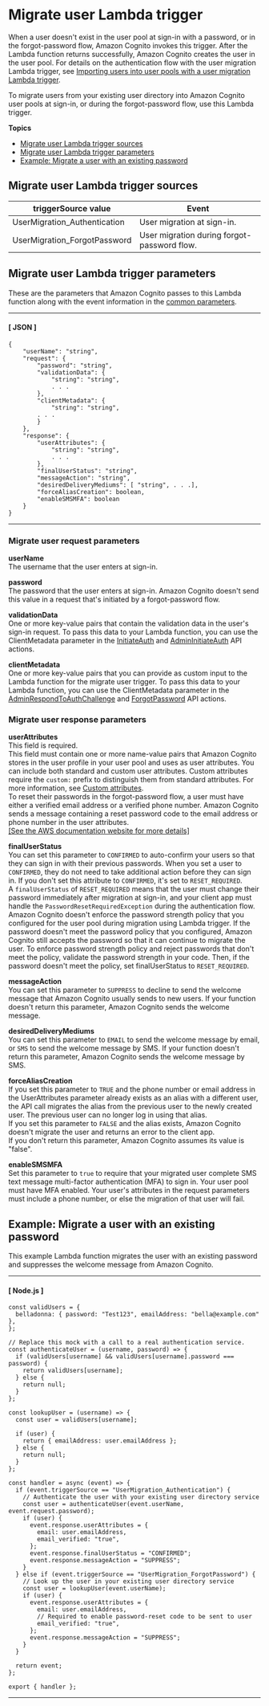 # Migrate user Lambda trigger<a name="user-pool-lambda-migrate-user"></a>

When a user doesn't exist in the user pool at sign\-in with a password, or in the forgot\-password flow, Amazon Cognito invokes this trigger\. After the Lambda function returns successfully, Amazon Cognito creates the user in the user pool\. For details on the authentication flow with the user migration Lambda trigger, see [Importing users into user pools with a user migration Lambda trigger](cognito-user-pools-import-using-lambda.md)\.

To migrate users from your existing user directory into Amazon Cognito user pools at sign\-in, or during the forgot\-password flow, use this Lambda trigger\.

**Topics**
+ [Migrate user Lambda trigger sources](#user-pool-lambda-migrate-user-trigger-source)
+ [Migrate user Lambda trigger parameters](#cognito-user-pools-lambda-trigger-syntax-user-migration)
+ [Example: Migrate a user with an existing password](#aws-lambda-triggers-user-migration-example-1)

## Migrate user Lambda trigger sources<a name="user-pool-lambda-migrate-user-trigger-source"></a>


| triggerSource value | Event | 
| --- | --- | 
| UserMigration\_Authentication | User migration at sign\-in\. | 
| UserMigration\_ForgotPassword | User migration during forgot\-password flow\. | 

## Migrate user Lambda trigger parameters<a name="cognito-user-pools-lambda-trigger-syntax-user-migration"></a>

These are the parameters that Amazon Cognito passes to this Lambda function along with the event information in the [common parameters](https://docs.aws.amazon.com/cognito/latest/developerguide/cognito-user-identity-pools-working-with-aws-lambda-triggers.html#cognito-user-pools-lambda-trigger-syntax-shared)\.

------
#### [ JSON ]

```
{
    "userName": "string",
    "request": {
        "password": "string",
        "validationData": {
            "string": "string",
            . . .
        },
        "clientMetadata": {
            "string": "string",
      	. . .
        }
    },
    "response": {
        "userAttributes": {
            "string": "string",
            . . .
        },
        "finalUserStatus": "string",
        "messageAction": "string",
        "desiredDeliveryMediums": [ "string", . . .],
        "forceAliasCreation": boolean,
        "enableSMSMFA": boolean
    }
}
```

------

### Migrate user request parameters<a name="cognito-user-pools-lambda-trigger-syntax-user-migration-request"></a>

**userName**  
The username that the user enters at sign\-in\.

**password**  
The password that the user enters at sign\-in\. Amazon Cognito doesn't send this value in a request that's initiated by a forgot\-password flow\.

**validationData**  
One or more key\-value pairs that contain the validation data in the user's sign\-in request\. To pass this data to your Lambda function, you can use the ClientMetadata parameter in the [InitiateAuth](https://docs.aws.amazon.com/cognito-user-identity-pools/latest/APIReference/API_InitiateAuth.html) and [AdminInitiateAuth](https://docs.aws.amazon.com/cognito-user-identity-pools/latest/APIReference/API_AdminInitiateAuth.html) API actions\.

**clientMetadata**  
One or more key\-value pairs that you can provide as custom input to the Lambda function for the migrate user trigger\. To pass this data to your Lambda function, you can use the ClientMetadata parameter in the [AdminRespondToAuthChallenge](https://docs.aws.amazon.com/cognito-user-identity-pools/latest/APIReference/API_AdminRespondToAuthChallenge.html) and [ForgotPassword](https://docs.aws.amazon.com/cognito-user-identity-pools/latest/APIReference/API_ForgotPassword.html) API actions\.

### Migrate user response parameters<a name="cognito-user-pools-lambda-trigger-syntax-user-migration-response"></a>

**userAttributes**  
This field is required\.   
This field must contain one or more name\-value pairs that Amazon Cognito stores in the user profile in your user pool and uses as user attributes\. You can include both standard and custom user attributes\. Custom attributes require the `custom:` prefix to distinguish them from standard attributes\. For more information, see [Custom attributes](https://docs.aws.amazon.com/cognito/latest/developerguide/user-pool-settings-attributes.html#user-pool-settings-custom-attributes.html)\.  
To reset their passwords in the forgot\-password flow, a user must have either a verified email address or a verified phone number\. Amazon Cognito sends a message containing a reset password code to the email address or phone number in the user attributes\.     
[\[See the AWS documentation website for more details\]](http://docs.aws.amazon.com/cognito/latest/developerguide/user-pool-lambda-migrate-user.html)

**finalUserStatus**  
You can set this parameter to `CONFIRMED` to auto\-confirm your users so that they can sign in with their previous passwords\. When you set a user to `CONFIRMED`, they do not need to take additional action before they can sign in\. If you don't set this attribute to `CONFIRMED`, it's set to `RESET_REQUIRED`\.  
A `finalUserStatus` of `RESET_REQUIRED` means that the user must change their password immediately after migration at sign\-in, and your client app must handle the `PasswordResetRequiredException` during the authentication flow\.  
Amazon Cognito doesn't enforce the password strength policy that you configured for the user pool during migration using Lambda trigger\. If the password doesn't meet the password policy that you configured, Amazon Cognito still accepts the password so that it can continue to migrate the user\. To enforce password strength policy and reject passwords that don't meet the policy, validate the password strength in your code\. Then, if the password doesn't meet the policy, set finalUserStatus to `RESET_REQUIRED`\.

**messageAction**  
You can set this parameter to `SUPPRESS` to decline to send the welcome message that Amazon Cognito usually sends to new users\. If your function doesn't return this parameter, Amazon Cognito sends the welcome message\.

**desiredDeliveryMediums**  
You can set this parameter to `EMAIL` to send the welcome message by email, or `SMS` to send the welcome message by SMS\. If your function doesn't return this parameter, Amazon Cognito sends the welcome message by SMS\.

**forceAliasCreation**  
If you set this parameter to `TRUE` and the phone number or email address in the UserAttributes parameter already exists as an alias with a different user, the API call migrates the alias from the previous user to the newly created user\. The previous user can no longer log in using that alias\.  
If you set this parameter to `FALSE` and the alias exists, Amazon Cognito doesn't migrate the user and returns an error to the client app\.  
If you don't return this parameter, Amazon Cognito assumes its value is "false"\.

**enableSMSMFA**  
Set this parameter to `true` to require that your migrated user complete SMS text message multi\-factor authentication \(MFA\) to sign in\. Your user pool must have MFA enabled\. Your user's attributes in the request parameters must include a phone number, or else the migration of that user will fail\.

## Example: Migrate a user with an existing password<a name="aws-lambda-triggers-user-migration-example-1"></a>

This example Lambda function migrates the user with an existing password and suppresses the welcome message from Amazon Cognito\.

------
#### [ Node\.js ]

```
const validUsers = {
  belladonna: { password: "Test123", emailAddress: "bella@example.com" },
};

// Replace this mock with a call to a real authentication service.
const authenticateUser = (username, password) => {
  if (validUsers[username] && validUsers[username].password === password) {
    return validUsers[username];
  } else {
    return null;
  }
};

const lookupUser = (username) => {
  const user = validUsers[username];

  if (user) {
    return { emailAddress: user.emailAddress };
  } else {
    return null;
  }
};

const handler = async (event) => {
  if (event.triggerSource == "UserMigration_Authentication") {
    // Authenticate the user with your existing user directory service
    const user = authenticateUser(event.userName, event.request.password);
    if (user) {
      event.response.userAttributes = {
        email: user.emailAddress,
        email_verified: "true",
      };
      event.response.finalUserStatus = "CONFIRMED";
      event.response.messageAction = "SUPPRESS";
    }
  } else if (event.triggerSource == "UserMigration_ForgotPassword") {
    // Look up the user in your existing user directory service
    const user = lookupUser(event.userName);
    if (user) {
      event.response.userAttributes = {
        email: user.emailAddress,
        // Required to enable password-reset code to be sent to user
        email_verified: "true",
      };
      event.response.messageAction = "SUPPRESS";
    }
  }

  return event;
};

export { handler };
```

------